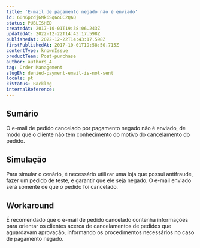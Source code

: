 ```yaml
---
title: 'E-mail de pagamento negado não é enviado'
id: 60n6pzdjGMk6Sq6oCC2QAQ
status: PUBLISHED
createdAt: 2017-10-01T19:38:06.243Z
updatedAt: 2022-12-22T14:43:17.598Z
publishedAt: 2022-12-22T14:43:17.598Z
firstPublishedAt: 2017-10-01T19:58:50.715Z
contentType: knownIssue
productTeam: Post-purchase
author: authors_4
tag: Order Management
slugEN: denied-payment-email-is-not-sent
locale: pt
kiStatus: Backlog
internalReference: 
---
```


## Sumário

O e-mail de pedido cancelado por pagamento negado não é enviado, de modo que o cliente não tem conhecimento do motivo do cancelamento do pedido.

## Simulação

Para simular o cenário, é necessário utilizar uma loja que possui antifraude, fazer um pedido de teste, e garantir que ele seja negado. O e-mail enviado será somente de que o pedido foi cancelado.

## Workaround

É recomendado que o e-mail de pedido cancelado contenha informações para orientar os clientes acerca de cancelamentos de pedidos que aguardavam aprovação, informando os procedimentos necessários no caso de pagamento negado.

